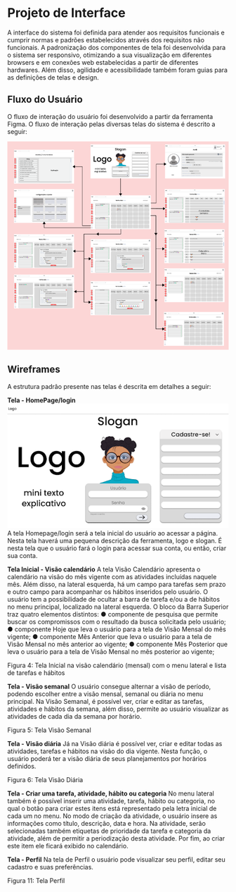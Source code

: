 
# Projeto de Interface

A interface do sistema foi definida para atender aos requisitos funcionais e cumprir normas e padrões estabelecidos através dos requisitos não funcionais. A padronização dos componentes de tela foi desenvolvida para o sistema ser responsivo, otimizando a sua visualização em diferentes browsers e em conexões web estabelecidas a partir de diferentes hardwares. Além disso, agilidade e acessibilidade também foram guias para as definições de telas e design.

## Fluxo do Usuário

O fluxo de interação do usuário foi desenvolvido a partir da ferramenta Figma. O fluxo de interação pelas diversas telas do sistema é descrito a seguir:

![Fluxo](img/fluxo.png)

## Wireframes
A estrutura padrão presente nas telas é descrita em detalhes a seguir:

<b>Tela - HomePage/login</b>
![tela_cadastro](img/tela_cadastro.png)
A tela Homepage/login será a tela inicial do usuário ao acessar a página. Nesta tela haverá uma pequena descrição da ferramenta, logo e slogan. É nesta tela que o usuário fará o login para acessar sua conta, ou então, criar sua conta.

<b>Tela Inicial - Visão calendário</b>
A tela Visão Calendário apresenta o calendário na visão do mês vigente com as atividades incluídas naquele mês. Além disso, na lateral esquerda, há um campo para tarefas sem prazo e outro campo para acompanhar os hábitos inseridos pelo usuário. O usuário tem a possibilidade de ocultar a barra de tarefa e/ou a de hábitos no menu principal, localizado na lateral esquerda.
O bloco da Barra Superior traz quatro elementos distintos:
● 	componente de pesquisa que permite buscar os compromissos com o resultado da busca solicitada pelo usuário;
● 	componente Hoje que leva o usuário para a tela de Visão Mensal do mês vigente;
● 	componente Mês Anterior que leva o usuário para a tela de Visão Mensal no mês anterior ao vigente;
● 	componente Mês Posterior que leva o usuário para a tela de Visão Mensal no mês posterior ao vigente;

Figura 4: Tela Inicial na visão calendário (mensal) com o menu lateral e lista de tarefas e hábitos
 
<b>Tela - Visão semanal</b>
O usuário consegue alternar a visão de período, podendo escolher entre a visão mensal, semanal ou diária no menu principal. Na Visão Semanal, é possível ver, criar e editar as tarefas, atividades e hábitos da semana, além disso, permite ao usuário visualizar as atividades de cada dia da semana por horário.

Figura 5: Tela Visão Semanal
 
<b>Tela - Visão diária</b>
Já na Visão diária é possível ver, criar e editar todas as atividades, tarefas e hábitos na visão do dia vigente. Nesta função, o usuário poderá ter a visão diária de seus planejamentos por horários definidos.

Figura 6: Tela Visão Diária
 
<b>Tela - Criar uma tarefa, atividade, hábito ou categoria</b>
No menu lateral também é possível inserir uma atividade, tarefa, hábito ou categoria, no qual o botão para criar estes itens está representado pela letra inicial de cada um no menu. No modo de criação da atividade, o usuário insere as informações como título, descrição, data e hora. Na atividade, serão selecionadas também etiquetas de prioridade da tarefa e categoria da atividade, além de permitir a periodização desta atividade. Por fim, ao criar este item ele ficará exibido no calendário.

 
<b>Tela - Perfil</b>
Na tela de Perfil o usuário pode visualizar seu perfil, editar seu cadastro e suas preferências.

Figura 11: Tela Perfil

